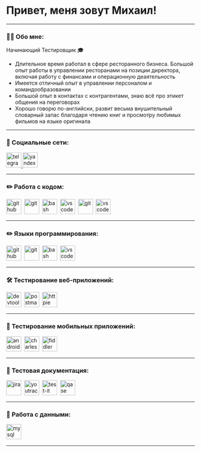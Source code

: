 # Привет, меня зовут Михаил!

---

### 👨‍💻 Обо мне:
Начинающий Тестировщик 🎓
- Длительное время работал в сфере ресторанного бизнеса. Большой опыт работы в управлении ресторанами на позиции директора, включая работу с финансами и операционную деаятельность
- Имеется отличный опыт в управлении персоналом и командообразовании
- Большой опыт в контактах с контрагентами, знаю всё про этикет общения на переговорах
- Хорошо говорю по-английски, развит весьма внушительный словарный запас благодаря чтению книг и просмотру любимых фильмов на языке оригинала

---
### 🤝 Социальные сети:

  <div id="badges">
    <a href="https://t.me/m_markelov" target="_blank">
      <img src="https://cdn-icons-png.flaticon.com/512/2111/2111646.png" width="40" height="40" alt="telegram" />
    </a>
    <a href=`m.markelov73@yandex.ru` target="_blank">
      <img src="https://seeklogo.com/images/Y/yandex-mail-logo-0EB68B8C5F-seeklogo.com.png" width="40" height="40" alt="yandex_mail" />
    </a>
  </div>
  
---
### ✏️ Работа с кодом:

<div>
  <img src="https://seeklogo.com/images/G/github-logo-5F384D0265-seeklogo.com.png" title="github" alt="github" width="40" height="40"/>&nbsp
  <img src="https://cdn.jsdelivr.net/gh/devicons/devicon/icons/git/git-original.svg" title="git" alt="git" width="40" height="40"/>&nbsp
  <img src="https://upload.wikimedia.org/wikipedia/commons/thumb/4/4b/Bash_Logo_Colored.svg/1024px-Bash_Logo_Colored.svg.png?20180723054350" title="bash" alt="bash" width="40" height="40"/>&nbsp
  <img src="https://seeklogo.com/images/P/pycharm-logo-51B1427388-seeklogo.com.png" title="vscode" alt="vscode" width="40" height="40"/>&nbsp
  <img src="https://seeklogo.com/images/I/intellij-idea-logo-F0395EF783-seeklogo.com.png" title="git" alt="git" width="40" height="40"/>&nbsp
  <img src="https://cdn.jsdelivr.net/gh/devicons/devicon/icons/vscode/vscode-original.svg" title="vscode" alt="vscode" width="40" height="40"/>&nbsp
  </div>

---
### ✏️ Языки программирования:

<div>
  <img src="https://seeklogo.com/images/G/github-logo-5F384D0265-seeklogo.com.png" title="github" alt="github" width="40" height="40"/>&nbsp
  <img src="https://cdn.jsdelivr.net/gh/devicons/devicon/icons/git/git-original.svg" title="git" alt="git" width="40" height="40"/>&nbsp
  <img src="https://upload.wikimedia.org/wikipedia/commons/thumb/4/4b/Bash_Logo_Colored.svg/1024px-Bash_Logo_Colored.svg.png?20180723054350" title="bash" alt="bash" width="40" height="40"/>&nbsp
  <img src="https://cdn.jsdelivr.net/gh/devicons/devicon/icons/vscode/vscode-original.svg" title="vscode" alt="vscode" width="40" height="40"/>&nbsp
  </div>

---

### 🛠 Тестирование веб-приложений:

<div>
  <img src="https://d33wubrfki0l68.cloudfront.net/38b5c953a4667366685d55db55d057c86db1fc54/a0fdc/static/acae6b24d940347661ca901ea07f47c1/chrome-dev-logo-icon.png" title="devtools" alt="devtools" width="40" height="40"/>&nbsp
  <img src="https://seeklogo.com/images/P/postman-logo-0087CA0D15-seeklogo.com.png" title="postman" alt="postman" width="40" height="40"/>&nbsp
  <img src="https://seeklogo.com/images/H/httpie-logo-D61E796AC2-seeklogo.com.png" title="httpie" alt="httpie" width="40" height="40"/>&nbsp
</div>

---

### 📱 Тестирование мобильных приложений:

<div>
  <img src="https://cdn.jsdelivr.net/gh/devicons/devicon/icons/androidstudio/androidstudio-original.svg" title="android-studio" alt="android-studio" width="40" height="40"/>&nbsp
  <img src="https://cdn.icon-icons.com/icons2/3053/PNG/512/charles_proxy_macos_bigsur_icon_190302.png" title="charles-proxy" alt="charles-proxy" width="40" height="40"/>&nbsp
  <img src="https://www.megaleechers.com/storage/Fiddler-Everywhere-Icon.png" title="fiddler" alt="fiddler" width="40" height="40"/>&nbsp
</div>

---
### 📁 Тестовая документация:

<div>
  <img src="https://cdn.jsdelivr.net/gh/devicons/devicon/icons/jira/jira-original.svg" title="jira" alt="jira" width="40" height="40"/>&nbsp
  <img src="https://upload.wikimedia.org/wikipedia/commons/thumb/8/8d/YouTrack_Icon.svg/1024px-YouTrack_Icon.svg.png?20200803082248" title="youtrack" alt="youtrack" width="40" height="40"/>&nbsp
  <img src="https://docs.testit.software/images/testit_logo_icon_blue.png" title="test-it" alt="test-it" width="40" height="40"/>&nbsp
  <img src="https://luna1.co/eb0187.png" title="qase" alt="qase" width="40" height="40"/>&nbsp
</div>

---

### 💾 Работа с данными:

<div>
  <img src="https://cdn.jsdelivr.net/gh/devicons/devicon/icons/mysql/mysql-original.svg" title="mysql" alt="mysql" width="40" height="40"/>&nbsp
</div>

---
